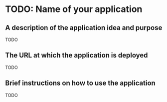 # TODO: Name of your application

## A description of the application idea and purpose

TODO

## The URL at which the application is deployed

TODO

## Brief instructions on how to use the application

TODO
